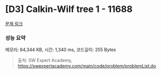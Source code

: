 # [D3] Calkin-Wilf tree 1 - 11688 

[문제 링크](https://swexpertacademy.com/main/code/problem/problemDetail.do?contestProbId=AXgZSOn6ApIDFASW) 

### 성능 요약

메모리: 64,344 KB, 시간: 1,340 ms, 코드길이: 255 Bytes



> 출처: SW Expert Academy, https://swexpertacademy.com/main/code/problem/problemList.do